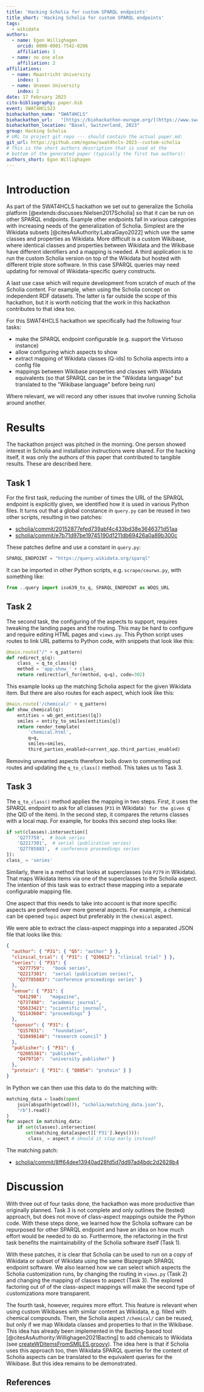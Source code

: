 ```yaml
---
title: 'Hacking Scholia for custom SPARQL endpoints'
title_short: 'Hacking Scholia for custom SPARQL endpoints'
tags:
  - wikidata
authors:
  - name: Egon Willighagen
    orcid: 0000-0001-7542-0286
    affiliation: 1
  - name: no one else
    affiliation: 2
affiliations:
  - name: Maastricht University
    index: 1
  - name: Unseen University
    index: 2
date: 17 February 2023
cito-bibliography: paper.bib
event: SWAT4HCLS23
biohackathon_name: "SWAT4HCLS"
biohackathon_url:   "[https://biohackathon-europe.org/](https://www.swat4ls.org/workshops/basel2023/hackathon/)"
biohackathon_location: "Basel, Switzerland, 2023"
group: Hacking Scholia
# URL to project git repo --- should contain the actual paper.md:
git_url: https://github.com/egonw/swat4hcls-2023--custom-scholia
# This is the short authors description that is used at the
# bottom of the generated paper (typically the first two authors):
authors_short: Egon Willighagen
---
```



# Introduction

As part of the SWAT4HCLS hackathon we set out to generalize the Scholia platform [@extends:discusses:Nielsen2017Scholia]
so that it can be run on other SPARQL endpoints. Example other endpoints fall in various categories with increasing needs
of the generalization of Scholia. Simplest are the Wikidata subsets [@citesAsAuthority:LabraGayo2022] which use the same classes and properties as
Wikidata. More difficult is a custom Wikibase, where identical classes and properties between Wikidata and the Wikibase
have different identifiers and a mapping is needed. A third application is to run the custom Scholia version on top
of the Wikidata but hosted with different triple store software. In this case SPARQL queries may need updating for removal
of Wikidata-specific query constructs.

A last use case which will require development from scratch of much of the Scholia
content. For example, when using the Scholia concept on independent RDF datasets. The latter is far outside the scope of
this hackathon, but it is worth noticing that the work in this hackathon contributes to that idea too.

For this SWAT4HCLS hackathon we specifically had the following four tasks:

* make the SPARQL endpoint configurable (e.g. support the Virtuoso instance)
* allow configuring which aspects to show
* extract mapping of Wikidata classes (Q-ids) to Scholia aspects into a config file
* mappings between Wikibase properties and classes with Wikidata equivalents (so that SPARQL can be in the "Wikidata language" but translated to the "Wikibase language" before being run)

Where relevant, we will record any other issues that involve running Scholia around another.

# Results

The hackathon project was pitched in the morning. One person showed interest in Scholia and installation instructions
were shared. For the hacking itself, it was only the authors of this paper that contributed to tangible results.
These are described here.

## Task 1

For the first task, reducing the number of times the URL of the SPARQL endpoint is explicitly given,
we identified how it is used in various Python files. It turns out that a global constance in `query.py`
can be reused in two other scripts, resulting in two patches:

* [scholia/commit/20152877efed739abf4c433bd38e3646371d51aa](https://github.com/egonw/scholia/commit/20152877efed739abf4c433bd38e3646371d51aa)
* [scholia/commit/e7b71d97be19745190d1211db69426a0a89b300c](https://github.com/egonw/scholia/commit/e7b71d97be19745190d1211db69426a0a89b300c)

These patches define and use a constant in `query.py`:

```python
SPARQL_ENDPOINT = "https://query.wikidata.org/sparql"
```

It can be imported in other Python scripts, e.g. `scrape/ceurws.py`, with something like:

```python
from ..query import iso639_to_q, SPARQL_ENDPOINT as WDQS_URL
```

## Task 2

The second task, the configuring of the aspects to support, requires tweaking the landing pages
and the routing. This may be hard to configure and require editing HTML pages and `views.py`.
This Python script uses routes to link URL patterns to Python code, with snippets that look like
this:

```python
@main.route("/" + q_pattern)
def redirect_q(q):
    class_ = q_to_class(q)
    method = 'app.show_' + class_
    return redirect(url_for(method, q=q), code=302)
```

This example looks up the matching Scholia aspect for the given Wikidata item. But there are
also routes for each aspect, which look like this:

```python
@main.route('/chemical/' + q_pattern)
def show_chemical(q):
    entities = wb_get_entities([q])
    smiles = entity_to_smiles(entities[q])
    return render_template(
        'chemical.html',
        q=q,
        smiles=smiles,
        third_parties_enabled=current_app.third_parties_enabled)
```

Removing unwanted aspects therefore boils down to commenting out routes and updating the `q_to_class()`
method. This takes us to Task 3.

## Task 3

The `q_to_class()` method applies the mapping in two steps. First, it uses the SPARQL endpoint to ask
for all classes (`P31` in Wikidata`) for the given `q` (the QID of the item). In the second step, it
compares the returns classes with a local map. For example, for books this second step looks like:

```python
if set(classes).intersection([
    'Q277759',  # book series
    'Q2217301',  # serial (publication series)
    'Q27785883',  # conference proceedings series
]):
class_ = 'series'
```

Similarly, there is a method that looks at superclasses (via `P279` in Wikidata). That maps Wikidata
items via one of the superclasses to the Scholia aspect. The intention of this task was to extract
these mapping into a separate configurable mapping file.

One aspect that this needs to take into account is that more specific aspects are prefered over more
general aspects. For example, a chemical can be opened `topic` aspect but preferably in the `chemical`
aspect.

We were able to extract the class-aspect mappings into a separated JSON file that looks like this:

```json
{
  "author": { "P31": { "Q5": "author" } },
  "clinical_trial": { "P31": { "Q30612": "clinical trial" } },
  "series": { "P31": {
    "Q277759":   "book series",
    "Q2217301":  "serial (publication series)",
    "Q27785883": "conference proceedings series" }
  },
  "venue": { "P31": { 
    "Q41298":   "magazine",
    "Q737498":  "academic journal",
    "Q5633421": "scientific journal",
    "Q1143604": "proceedings" }
  },
  "sponsor": { "P31": { 
    "Q157031":   "foundation",
    "Q10498148": "research council" }
  },
  "publisher": { "P31": { 
    "Q2085381": "publisher",
    "Q479716":  "university publisher" }
  },
  "protein": { "P31": { "Q8054": "protein" } }
}
```

In Python we can then use this data to do the matching with:

```python
matching_data = loads(open(
    join(abspath(getcwd()), "scholia/matching_data.json"),
    "rb").read()
)
for aspect in matching_data:
    if set(classes).intersection(
       set(matching_data[aspect]['P31'].keys())):
        class_ = aspect # should it stop early instead?
```

The matching patch:

* [scholia/commit/8ff64dee13940ad28fd5d7dd97ad4bdc2d2628b4](https://github.com/egonw/scholia/commit/8ff64dee13940ad28fd5d7dd97ad4bdc2d2628b4)

# Discussion

With three out of four tasks done, the hackathon was more productive than originally planned. Task 3 is not
complete and only outlines the (tested) approach, but does not move of class-aspect mappings outside the
Python code. With these steps done, we learned how the Scholia software can be repurposed for other SPARQL
endpoint and have an idea on how much effort would be needed to do so. Furthermore, the refactoring in the
first task benefits the maintainability of the Scholia software itself (Task 1).

With these patches, it is clear that Scholia can be used to run on a copy of Wikidata or subset of Wikidata
using the same Blazegraph SPARQL endpoint software. We also learned how we can select which aspects the Scholia
customization runs, by changing the routing in `views.py` (Task 2) and changing the mapping of classes to aspect
(Task 3). The explored factoring out of of the class-aspect mappings will make the second type of customizations
more transparent.

The fourth task, however, requires more effort. This feature is relevant when using custom Wikibases with
similar content as Wikidata, e.g. filled with chemical compounds. Then, the Scholia aspect `/chemical/` can
be reused, but only if we map Wikidata classes and properties to that in the Wikibase. This idea has already
been implemented in the Bacting-based tool [@citesAsAuthority:Willighagen2021Bacting] to add chemicals to Wikidata
(see [createWDitemsFromSMILES.groovy](https://github.com/egonw/ons-wikidata/blob/master/Wikidata/createWDitemsFromSMILES.groovy)).
The idea here is that if Scholia uses this approach too, then Wikidata SPARQL queries for the content
of Scholia aspects can be translated to the equivalent queries for the Wikibase. But this idea remains to be
demonstrated.

## References
